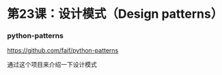 # 第23课：设计模式（Design patterns）

### python-patterns
https://github.com/faif/python-patterns

通过这个项目来介绍一下设计模式